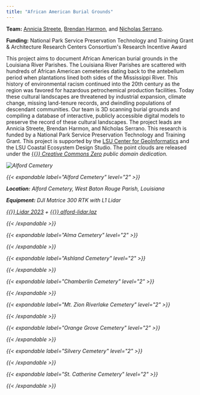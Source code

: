 ```yaml
---
title: "African American Burial Grounds"
---
```


**Team:**
[Annicia Streete](https://design.lsu.edu/faculty/streete-annicia/),
[Brendan Harmon](https://baharmon.github.io/), and
[Nicholas Serrano](https://dcp.ufl.edu/faculties/nicholas-serrano/).

**Funding:** National Park Service Preservation Technology and Training Grant
& Architecture Research Centers Consortium's Research Incentive Award

This project aims to document African American burial grounds in the Louisiana River Parishes. The Louisiana River Parishes are scattered with hundreds of African American cemeteries dating back to the antebellum period when plantations lined both sides of the Mississippi River. This history of environmental racism continued into the 20th century as the region was favored for hazardous petrochemical production facilities. Today these cultural landscapes are threatened by industrial expansion, climate change, missing land-tenure records, and dwindling populations of descendant communities. Our team is 3D scanning burial grounds and compiling a database of interactive, publicly accessible digital models to preserve the record of these cultural landscapes. The project leads are Annicia Streete, Brendan Harmon, and Nicholas Serrano. This research is funded by a National Park Service Preservation Technology and Training Grant. This project is supported by the [LSU Center for GeoInformatics](http://c4g.lsu.edu/) and the LSU Coastal Ecosystem Design Studio. The point clouds are released under the [{{<i class="fab fa-creative-commons-zero">}} Creative Commons Zero](https://creativecommons.org/share-your-work/public-domain/cc0/) public domain dedication.

![Alford Cemetery](../alford-1.jpg)

{{< expandable label="Alford Cemetery" level="2" >}}

**Location:** Alford Cemetery, West Baton Rouge Parish, Louisiana

**Equipment:** DJI Matrice 300 RTK with L1 Lidar

[{{<i class="fas fa-braille">}} Lidar 2023](https://xyz.cct.lsu.edu/data/alford/alford-lidar.html "Point Cloud Viewer for Alford Cemetery Lidar 2023")
+
[{{<i class="ms ms-cloud">}} alford-lidar.laz](https://xyz.cct.lsu.edu/data/alford/alford-lidar.laz "LAZ Point Cloud Dataset for Alford Cemetery 2023")

{{< /expandable >}}

{{< expandable label="Alma Cemetery" level="2" >}}

{{< /expandable >}}

{{< expandable label="Ashland Cemetery" level="2" >}}

{{< /expandable >}}

{{< expandable label="Chamberlin Cemetery" level="2" >}}

{{< /expandable >}}

{{< expandable label="Mt. Zion Riverlake Cemetery" level="2" >}}

{{< /expandable >}}

{{< expandable label="Orange Grove Cemetery" level="2" >}}

{{< /expandable >}}

{{< expandable label="Silvery Cemetery" level="2" >}}

{{< /expandable >}}

{{< expandable label="St. Catherine Cemetery" level="2" >}}

{{< /expandable >}}